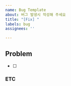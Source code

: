 ```yaml
---
name: Bug Template
about: 버그 발생시 작성해 주세요
title: "[Fix] "
labels: bug
assignees: ''

---
```


## Problem
<!-- 무슨 문제인지 간단히 작성해 주세요 -->

- [ ] 

### ETC <!-- (Optional) -->
<!-- 기타 참고사항을 작성해 주세요 -->
